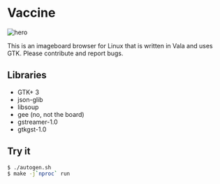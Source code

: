 Vaccine
=======

![hero](res/hero.png)

This is an imageboard browser for Linux that is written in Vala and uses GTK.
Please contribute and report bugs.

Libraries
---

* GTK+ 3
* json-glib
* libsoup
* gee (no, not the board)
* gstreamer-1.0
* gtkgst-1.0

Try it
---
```Bash
$ ./autogen.sh
$ make -j`nproc` run
```
